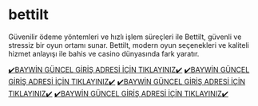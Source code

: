 # bettilt
Güvenilir ödeme yöntemleri ve hızlı işlem süreçleri ile Bettilt, güvenli ve stressiz bir oyun ortamı sunar. Bettilt, modern oyun seçenekleri ve kaliteli hizmet anlayışı ile bahis ve casino dünyasında fark yaratır.

<a href="https://www105baywin.com/">✔️BAYWİN GÜNCEL GİRİŞ ADRESİ İÇİN TIKLAYINIZ✔️<a/>
<a href="https://www105baywin.com/">✔️BAYWİN GÜNCEL GİRİŞ ADRESİ İÇİN TIKLAYINIZ✔️<a/>
<a href="https://www105baywin.com/">✔️BAYWİN GÜNCEL GİRİŞ ADRESİ İÇİN TIKLAYINIZ✔️<a/>
<a href="https://www105baywin.com/">✔️BAYWİN GÜNCEL GİRİŞ ADRESİ İÇİN TIKLAYINIZ✔️<a/>

